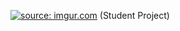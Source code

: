 <a href="https://imgur.com/6SefsAI"><img src="https://i.imgur.com/6SefsAI.png" title="source: imgur.com" /></a>
(Student Project)



